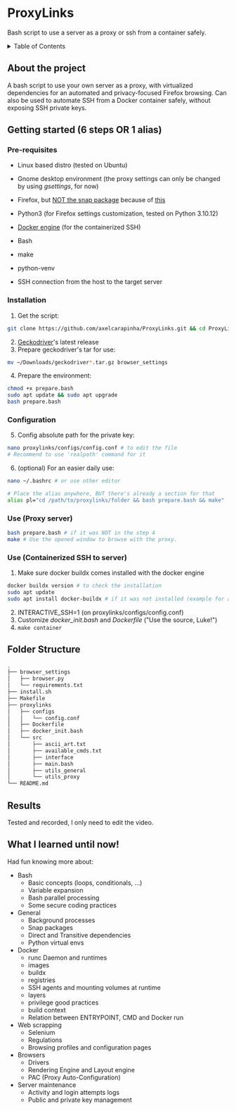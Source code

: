 # ProxyLinks
Bash script to use a server as a proxy or ssh from a container safely.

<!-- TABLE OF CONTENTS -->
<details>
  <summary>Table of Contents</summary>
  <ol>
    <li>
      <a href="#about-the-project">About The Project</a>
    </li>
    <li>
      <a href="#getting-started">Getting Started</a>
      <ul>
        <li><a href="#proxy-server">Proxy server</a></li>
        <li><a href="#containerized-ssh-to-server">Containerized SSH to server</a></li>
      </ul>
    </li>
    <li><a href="#folder-structure">Folder Structure</a></li>
    <li><a href="#results">Results</a></li>
    <li><a href="#what-i-learned-until-now">What I learned until now!</a></li>
  </ol>
</details>

## About the project
A bash script to use your own server as a proxy, with virtualized dependencies for an automated and privacy-focused Firefox browsing.
Can also be used to automate SSH from a Docker container safely, without exposing SSH private keys.

## Getting started (6 steps OR 1 alias)
### Pre-requisites
- Linux based distro (tested on Ubuntu)
- Gnome desktop environment (the proxy settings can only be changed by using _gsettings_, for now)

- Firefox, but <a href="https://github.com/mozilla/geckodriver/releases">NOT the snap package</a> because of <a href="https://github.com/mozilla/geckodriver/releases">this</a>


- Python3 (for Firefox settings customization, tested on Python 3.10.12)
- <a href="https://docs.docker.com/engine/install/">Docker engine</a> (for the containerized SSH)
- Bash 
- make
- python-venv
- SSH connection from the host to the target server

### Installation
1. Get the script:
```zsh
git clone https://github.com/axelcarapinha/ProxyLinks.git && cd ProxyLinks
```
2. <a href="https://github.com/mozilla/geckodriver/releases">Geckodriver</a>'s latest release
3. Prepare geckodriver's tar for use:
```sh
mv ~/Downloads/geckodriver*.tar.gz browser_settings
```

4. Prepare the environment:
```zsh
chmod +x prepare.bash
sudo apt update && sudo apt upgrade
bash prepare.bash
```
### Configuration 
5. Config absolute path for the private key:
```sh
nano proxylinks/configs/config.conf # to edit the file
# Recommend to use 'realpath' command for it
```

6. (optional) For an easier daily use:
```sh
nano ~/.bashrc # or use other editor

# Place the alias anywhere, BUT there's already a section for that
alias pl="cd /path/to/proxylinks/folder && bash prepare.bash && make"
```

### Use (Proxy server)
```sh
bash prepare.bash # if it was NOT in the step 4
make # Use the opened window to browse with the proxy.
```

### Use (Containerized SSH to server)
1. Make sure docker buildx comes installed with the docker engine
```sh
docker buildx version # to check the installation
sudo apt update
sudo apt install docker-buildx # if it was not installed (example for apt)
```
2. INTERACTIVE_SSH=1 (on proxylinks/configs/config.conf)
3. Customize _docker\_init.bash_ and _Dockerfile_ ("Use the source, Luke!")
4. `make container`

## Folder Structure
```sh
.
├── browser_settings
│   ├── browser.py
│   └── requirements.txt
├── install.sh
├── Makefile
├── proxylinks
│   ├── configs
│   │   └── config.conf
│   ├── Dockerfile
│   ├── docker_init.bash
│   └── src
│       ├── ascii_art.txt
│       ├── available_cmds.txt
│       ├── interface
│       ├── main.bash
│       ├── utils_general
│       └── utils_proxy
└── README.md
```

## Results
Tested and recorded, I only need to edit the video.

## What I learned until now!
Had fun knowing more about:
* Bash
  * Basic concepts (loops, conditionals, ...)
  * Variable expansion
  * Bash parallel processing
  * Some secure coding practices
* General
  * Background processes
  * Snap packages
  * Direct and Transitive dependencies
  * Python virtual envs
* Docker
  * runc Daemon and runtimes
  * images
  * buildx
  * registries
  * SSH agents and mounting volumes at runtime
  * layers
  * privilege good practices
  * build context
  * Relation between ENTRYPOINT, CMD and Docker run
* Web scrapping
  * Selenium
  * Regulations
  * Browsing profiles and configuration pages
* Browsers
  * Drivers
  * Rendering Engine and Layout engine
  * PAC (Proxy Auto-Configuration)
* Server maintenance
  * Activity and login attempts logs
  * Public and private key management